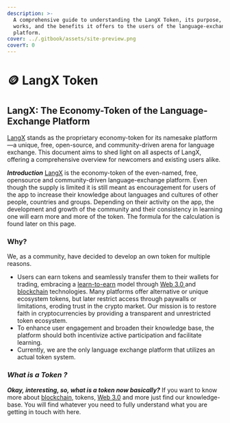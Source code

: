 ```yaml
---
description: >-
  A comprehensive guide to understanding the LangX Token, its purpose, how it
  works, and the benefits it offers to the users of the language-exchange
  platform.
cover: ../.gitbook/assets/site-preview.png
coverY: 0
---
```


# 🪙 LangX Token

## LangX: The Economy-Token of the Language-Exchange Platform

[LangX](../) stands as the proprietary economy-token for its namesake platform—a unique, free, open-source, and community-driven arena for language exchange. This document aims to shed light on all aspects of LangX, offering a comprehensive overview for newcomers and existing users alike.

_**Introduction**_ [LangX](../) is the economy-token of the even-named, free, opensource and community-driven language-exchange platform. Even though the supply is limited it is still meant as encouragement for users of the app to increase their knowledge about languages and cultures of other people, countries and groups. Depending on their activity on the app, the development and growth of the community and their consistency in learning one will earn more and more of the token. The formula for the calculation is found later on this page.

### Why?

We, as a community, have decided to develop an own token for multiple reasons.

* Users can earn tokens and seamlessly transfer them to their wallets for trading, embracing a [learn-to-earn](broken-reference) model through [Web 3.0 ](../library/technology/web-3.0.md)and [blockchain](../library/technology/blockchain.md) technologies. Many platforms offer alternative or unique ecosystem tokens, but later restrict access through paywalls or limitations, eroding trust in the crypto market. Our mission is to restore faith in cryptocurrencies by providing a transparent and unrestricted token ecosystem.
* To enhance user engagement and broaden their knowledge base, the platform should both incentivize active participation and facilitate learning.
* Currently, we are the only language exchange platform that utilizes an actual token system.

### _What is a Token ?_

_**Okay, interesting, so, what is a token now basically?**_ If you want to know more about [blockchain](../library/technology/blockchain.md), tokens, [Web 3.0](../library/technology/web-3.0.md) and more just find our knowledge-base. You will find whatever you need to fully understand what you are getting in touch with here.
